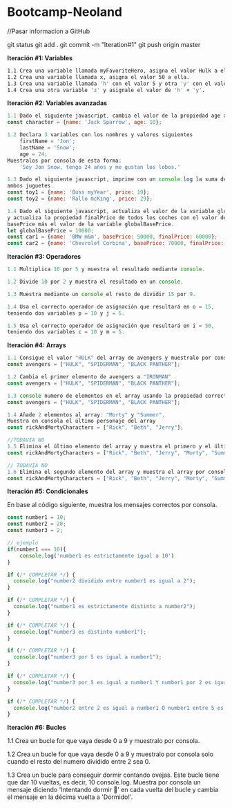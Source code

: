 # Bootcamp-Neoland

//Pasar informacion a GitHub

git status
git add .
git commit -m "Iteration#1"
git push origin master

**Iteración #1: Variables**

```bash
1.1 Crea una variable llamada myFavoriteHero, asigna el valor Hulk a ella.
1.2 Crea una variable llamada x, asigna el valor 50 a ella.
1.3 Crea una variable llamada 'h' con el valor 5 y otra 'y' con el valor 10. 
1.4 Crea una otra variable 'z' y asignale el valor de 'h' + 'y'.
```

**Iteración #2: Variables avanzadas**

```jsx
1.1 Dado el siguiente javascript, cambia el valor de la propiedad age a 25.
const character = {name: 'Jack Sparrow', age: 10};

1.2 Declara 3 variables con los nombres y valores siguientes 
	firstName = 'Jon'; 
	lastName = 'Snow'; 
	age = 24; 
Muestralos por consola de esta forma: 
	'Soy Jon Snow, tengo 24 años y me gustan los lobos.'

1.3 Dado el siguiente javascript, imprime con un console.log la suma del precio de
ambos juguetes.
const toy1 = {name: 'Buss myYear', price: 19};
const toy2 = {name: 'Rallo mcKing', price: 29};

1.4 Dado el siguiente javascript, actualiza el valor de la variable globalBasePrice a 25000 
y actualiza la propiedad finalPrice de todos los coches con el valor de su propiedad 
basePrice más el valor de la variable globalBasePrice.
let globalBasePrice = 10000;
const car1 = {name: 'BMW m&m', basePrice: 50000, finalPrice: 60000};
const car2 = {name: 'Chevrolet Corbina', basePrice: 70000, finalPrice: 80000};
```

**Iteración #3: Operadores**

```jsx
1.1 Multiplica 10 por 5 y muestra el resultado mediante console.

1.2 Divide 10 por 2 y muestra el resultado en un console.

1.3 Muestra mediante un console el resto de dividir 15 por 9.

1.4 Usa el correcto operador de asignación que resultará en o = 15, 
teniendo dos variables p = 10 y j = 5.

1.5 Usa el correcto operador de asignación que resultará en i = 50,
teniendo dos variables c = 10 y m = 5.

```

**Iteración #4: Arrays**

```jsx
1.1 Consigue el valor "HULK" del array de avengers y muestralo por consola.
const avengers = ["HULK", "SPIDERMAN", "BLACK PANTHER"];

1.2 Cambia el primer elemento de avengers a "IRONMAN"
const avengers = ["HULK", "SPIDERMAN", "BLACK PANTHER"];

1.3 console numero de elementos en el array usando la propiedad correcta de Array.
const avengers = ["HULK", "SPIDERMAN", "BLACK PANTHER"];

1.4 Añade 2 elementos al array: "Morty" y "Summer". 
Muestra en consola el último personaje del array
const rickAndMortyCharacters = ["Rick", "Beth", "Jerry"];

//TODAVIA NO
1.5 Elimina el último elemento del array y muestra el primero y el último por consola.
const rickAndMortyCharacters = ["Rick", "Beth", "Jerry", "Morty", "Summer", "Lapiz Lopez"];

// TODAVIA NO
1.6 Elimina el segundo elemento del array y muestra el array por consola.
const rickAndMortyCharacters = ["Rick", "Beth", "Jerry", "Morty", "Summer", "Lapiz Lopez"];
```

**Iteración #5: Condicionales**

En base al código siguiente, muestra los mensajes correctos por consola.

```jsx
const number1 = 10;
const number2 = 20;
const number3 = 2;

// ejemplo
if(number1 === 10){
    console.log('number1 es estrictamente igual a 10')
}

if (/* COMPLETAR */) {
  console.log("number2 dividido entre number1 es igual a 2");
}

if (/* COMPLETAR */) {
  console.log("number1 es estrictamente distinto a number2");
}

if (/* COMPLETAR */) {
  console.log("number3 es distinto number1");
}

if (/* COMPLETAR */) {
  console.log("number3 por 5 es igual a number1");
}

if (/* COMPLETAR */) {
  console.log("number3 por 5 es igual a number1 Y number1 por 2 es igual a number2");
}

if (/* COMPLETAR */) {
  console.log("number2 entre 2 es igual a number1 O number1 entre 5 es igual a number3");
}
```

**Iteración #6: Bucles**

1.1 Crea un bucle for que vaya desde 0 a 9 y muestralo por consola.

1.2 Crea un bucle for que vaya desde 0 a 9 y muestralo por consola solo 
cuando el resto del numero dividido entre 2 sea 0.

1.3 Crea un bucle para conseguir dormir contando ovejas. 
Este bucle tiene que dar 10 vueltas, es decir, 10 console.log.
Muestra por consola un mensaje diciendo 'Intentando dormir 🐑' en cada vuelta del bucle 
y cambia el mensaje en la décima vuelta a 'Dormido!'.